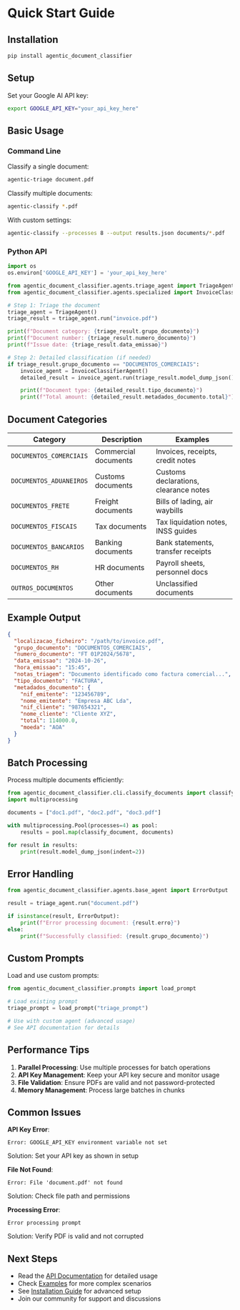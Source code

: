 # Quick Start Guide

## Installation

```bash
pip install agentic_document_classifier
```

## Setup

Set your Google AI API key:

```bash
export GOOGLE_API_KEY="your_api_key_here"
```

## Basic Usage

### Command Line

Classify a single document:

```bash
agentic-triage document.pdf
```

Classify multiple documents:

```bash
agentic-classify *.pdf
```

With custom settings:

```bash
agentic-classify --processes 8 --output results.json documents/*.pdf
```

### Python API

```python
import os
os.environ['GOOGLE_API_KEY'] = 'your_api_key_here'

from agentic_document_classifier.agents.triage_agent import TriageAgent
from agentic_document_classifier.agents.specialized import InvoiceClassifierAgent

# Step 1: Triage the document
triage_agent = TriageAgent()
triage_result = triage_agent.run("invoice.pdf")

print(f"Document category: {triage_result.grupo_documento}")
print(f"Document number: {triage_result.numero_documento}")
print(f"Issue date: {triage_result.data_emissao}")

# Step 2: Detailed classification (if needed)
if triage_result.grupo_documento == "DOCUMENTOS_COMERCIAIS":
    invoice_agent = InvoiceClassifierAgent()
    detailed_result = invoice_agent.run(triage_result.model_dump_json())

    print(f"Document type: {detailed_result.tipo_documento}")
    print(f"Total amount: {detailed_result.metadados_documento.total}")
```

## Document Categories

| Category                | Description          | Examples                              |
| ----------------------- | -------------------- | ------------------------------------- |
| `DOCUMENTOS_COMERCIAIS` | Commercial documents | Invoices, receipts, credit notes      |
| `DOCUMENTOS_ADUANEIROS` | Customs documents    | Customs declarations, clearance notes |
| `DOCUMENTOS_FRETE`      | Freight documents    | Bills of lading, air waybills         |
| `DOCUMENTOS_FISCAIS`    | Tax documents        | Tax liquidation notes, INSS guides    |
| `DOCUMENTOS_BANCARIOS`  | Banking documents    | Bank statements, transfer receipts    |
| `DOCUMENTOS_RH`         | HR documents         | Payroll sheets, personnel docs        |
| `OUTROS_DOCUMENTOS`     | Other documents      | Unclassified documents                |

## Example Output

```json
{
  "localizacao_ficheiro": "/path/to/invoice.pdf",
  "grupo_documento": "DOCUMENTOS_COMERCIAIS",
  "numero_documento": "FT 01P2024/5678",
  "data_emissao": "2024-10-26",
  "hora_emissao": "15:45",
  "notas_triagem": "Documento identificado como factura comercial...",
  "tipo_documento": "FACTURA",
  "metadados_documento": {
    "nif_emitente": "123456789",
    "nome_emitente": "Empresa ABC Lda",
    "nif_cliente": "987654321",
    "nome_cliente": "Cliente XYZ",
    "total": 114000.0,
    "moeda": "AOA"
  }
}
```

## Batch Processing

Process multiple documents efficiently:

```python
from agentic_document_classifier.cli.classify_documents import classify_document
import multiprocessing

documents = ["doc1.pdf", "doc2.pdf", "doc3.pdf"]

with multiprocessing.Pool(processes=4) as pool:
    results = pool.map(classify_document, documents)

for result in results:
    print(result.model_dump_json(indent=2))
```

## Error Handling

```python
from agentic_document_classifier.agents.base_agent import ErrorOutput

result = triage_agent.run("document.pdf")

if isinstance(result, ErrorOutput):
    print(f"Error processing document: {result.erro}")
else:
    print(f"Successfully classified: {result.grupo_documento}")
```

## Custom Prompts

Load and use custom prompts:

```python
from agentic_document_classifier.prompts import load_prompt

# Load existing prompt
triage_prompt = load_prompt("triage_prompt")

# Use with custom agent (advanced usage)
# See API documentation for details
```

## Performance Tips

1. **Parallel Processing**: Use multiple processes for batch operations
2. **API Key Management**: Keep your API key secure and monitor usage
3. **File Validation**: Ensure PDFs are valid and not password-protected
4. **Memory Management**: Process large batches in chunks

## Common Issues

**API Key Error**:

```
Error: GOOGLE_API_KEY environment variable not set
```

Solution: Set your API key as shown in setup

**File Not Found**:

```
Error: File 'document.pdf' not found
```

Solution: Check file path and permissions

**Processing Error**:

```
Error processing prompt
```

Solution: Verify PDF is valid and not corrupted

## Next Steps

- Read the [API Documentation](api.md) for detailed usage
- Check [Examples](../examples/) for more complex scenarios
- See [Installation Guide](installation.md) for advanced setup
- Join our community for support and discussions

